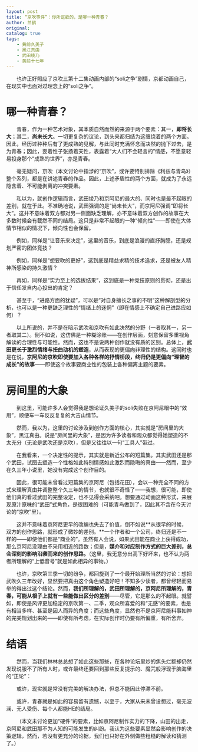```yaml
---
layout: post
title: “京吹事件”：你所讴歌的，是哪一种青春？
author: 兰鹤
original: 
catalog: true
tags:
    - 黄前久美子
    - 黑江真由
    - 武田绫乃
    - 黄前十七年
---
```


&emsp;&emsp;也许正好照应了京吹三第十二集动画内部的“soli之争”剧情，京都动画自己，在现实中也面对过理念上的“soli之争”。

# 哪一种青春？

&emsp;&emsp;青春，作为一种艺术对象，其本质自然而然的来源于两个要素：其一，**即将长大**；其二，**尚未长大**。一切更复杂的议论，到头来都归结为这缠绕着的两个方面。因此，经历过种种后有了更成熟的见解，与此同时充满怀念而决然的抛下过去，是为青春；因此，耍着性子张扬着天性，表露着“大人们不会轻言的”情感，不愿意轻易投身那个“成熟的世界”，亦是青春。

&emsp;&emsp;毫无疑问，京吹（本文讨论中指涉的“京吹”，或许要特别排除《利兹与青鸟》）整个系列，都是在讲述青春的作品。因此，上述矛盾性的两个方面，就成为了永远隐含着、不可能剥离的冲突要素。

&emsp;&emsp;私以为，就创作逻辑而言，武田绫乃和京阿尼的最大的、同时也是最不起眼的差别，就在于此。不准确地说，武田强调的是“尚未长大”，而京阿尼强调“即将长大”。这并不意味着双方都对另一侧面缺乏理解，亦不意味着双方创作的故事在大多数时候会有截然不同的结局。这只是非常不起眼的一种“倾向性”——即使在大体情节相似的情况下，倾向性也会保留。

&emsp;&emsp;例如，同样是“让音乐来决定”，这里的音乐，到底是浪漫的直抒胸臆，还是规划严密的团体竞技？

&emsp;&emsp;例如，同样是“想要吹的更好”，这到底是精益求精的技术追求，还是被友人精神所感染的持久激情？

&emsp;&emsp;再如，同样是“实力至上的选拔结果”，这到底是一种竞技原则的贯彻，还是出于信任发自内心投出的肯定？

&emsp;&emsp;甚至于，“进路方面的犹疑”，可以是“对自身擅长之事的不明”这种解剖型的分析，也可以是一种更缺乏理性的“情绪上的迷惘”（即在情感上不确定自己进路应如何）？

&emsp;&emsp;以上所说的，并不是在暗示武吹和京吹有如此决然的分野（一者取其一，另一者取其二）。倒不如说，这仿佛是一种糊涂账——在创作层面，刻意保留多重视角解读的合理性与可能性。然而，这也不是说两种创作就没有质的区别。总体上，**武田更长于激烈情绪与扭曲动机的塑造**，从而表现的更偏向非理性的结构。这同时也是在说，**京阿尼的京吹即使要加入各种各样的抒情桥段，终归仍是更偏向“理智的成长”的故事**——即使这个故事要商业性的包装上各种偏离主题的要素。

# 房间里的大象

&emsp;&emsp;到这里，可能许多人会觉得我是想论证久美子的soli失败在京阿尼眼中的“效用”，顺便车一车反反复复的大吉山情节。

&emsp;&emsp;然而，我以为，这里的讨论涉及到创作方面的核心，其实就是“房间里的大象”，黑江真由。说是“房间里的大象”，是因为许多读者和观众都觉得她塑造的不太充分（无论是武吹还是京吹），但是又往往以一句“工具人”带过。

&emsp;&emsp;在我看来，一个决定性的提示，其实就是新近公布的短篇集。其实武田还是那个武田，试图去塑造一个性格如此特别情感如此激烈而隐晦的真由——然而，至少在久三年小说里，她没有完成这个创作目的。

&emsp;&emsp;因此，很可能未曾看过短篇集的京阿尼（包括花田），会以一种完全不同的方式来理解真由并调整整个久三年的情节，也就很不奇怪了——我想，很可能，即使他们真的看过武田的完整设定，也不见得会采纳吧。想要通过动画这种形式，来展现原汁原味的“武田”式角色，是很困难的（可能青鸟做到了，因此其不含在今天讨论的“京吹”里）。

&emsp;&emsp;这并不意味着京阿尼更早的改编也失去了价值，倒不如说**从很早的时候，双方的创作思路，就形成了微妙的差别。**一个作者和一个公司，终归还是不一样的——即使他们都是“商业的”。虽然有人会说，如果武田能在商业上获得成功，那么京阿尼没理由不采用相近的路数；但是，**媒介和对应制作方式的巨大差别，总会深刻的影响沿袭而来的创作思路。**（这里，我无意分出高下好坏来，也不认为两者所理解的“上低音号”就是如此相异的事物。）

&emsp;&emsp;也许，京吹第三季一切的纷争，都回旋到了一个最开始理所当然的讨论：想把武吹久三年改好，显然要把真由这个角色塑造好吧！不知多少读者，都曾经轻而易举的得出过这个结论。然而，**我们所理解的，武田所理解的，京阿尼所理解的，青春，可能从根子上就有一些能做出区分的差别**——尽管，它是那么的不起眼。就譬如，即使是风评更加稳定的京吹第一、二季，观众所喜爱的和“无感”的要素，也是有相当多样、甚至是因人而异的角度；而这些角度，显然也不是京阿尼能料事如神的完美规划出来的——即使有所考虑，在实际创作时仍要有所偏重，有所舍弃。

# 结语

&emsp;&emsp;然而，当我们林林总总想了如此这些那些，在各种论坛里炒的焦头烂额却仍然发现说服不了所有人时，或许最终还要回到那些反复提示的、魔咒般浮现于脑海里的“正论”：

&emsp;&emsp;或许，现实就是常没有完美的解决办法，但总不能因此停滞不前。

&emsp;&emsp;或许，青春就是如此的容易留有遗憾，以至于，大家从来未曾设想过，毫无波澜、无人受伤、每个人都能HE的结局。

&emsp;&emsp;（本文未讨论更加“硬件”的要素，比如京阿尼制作实力的下降，山田的出走，京阿尼和武田那不为人知的可能发生的纠纷。我认为这些要素显然会影响创作的决策逻辑，然而，若没有更充分的论据，我们也只好在外侧做些粗糙的解读和猜测了。）